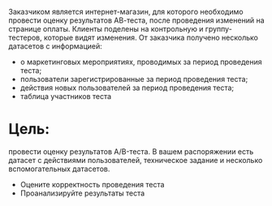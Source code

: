 Заказчиком является интернет-магазин, для которого необходимо провести оценку результатов АВ-теста, после проведения изменений на странице оплаты. Клиенты поделены на контрольную и группу-тестеров, которые видят изменения. От заказчика получено несколько датасетов с информацией:
- о маркетинговых мероприятиях, проводимых за период проведения теста;
- пользователи зарегистрированные за период проведения теста; 
- действия новых пользователей за период проведения теста;
- таблица участников теста

# Цель:

провести оценку результатов A/B-теста. В вашем распоряжении есть датасет с действиями пользователей, техническое задание и несколько вспомогательных датасетов.

- Оцените корректность проведения теста
- Проанализируйте результаты теста
